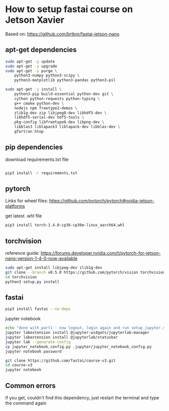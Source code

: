 # How to setup fastai course on Jetson Xavier

Based on: https://github.com/brtknr/fastai-jetson-nano

## apt-get dependencies

```bash
sudo apt-get -y update
sudo apt-get -y upgrade
sudo apt-get -y purge \
	python3-numpy python3-scipy \
	python3-matplotlib python3-pandas python3-pil

sudo apt-get -y install \
	python3-pip build-essential python-dev git \
	cython python-requests python-typing \
	g++ cmake python-dev \
	nodejs npm freetype2-demos \
	zlib1g-dev zip libjpeg8-dev libhdf5-dev \
	libhdf5-serial-dev hdf5-tools \
	pkg-config libfreetype6-dev libpng-dev \
	libblas3 liblapack3 liblapack-dev libblas-dev \
	gfortran htop

```

## pip dependencies

download requirements.txt file

```bash

pip3 install -r requirements.txt

```

## pytorch

Links for wheel files: https://github.com/pytorch/pytorch#nvidia-jetson-platforms

get latest .whl file

```bash
pip3 install torch-1.4.0-cp36-cp36m-linux_aarch64.whl
```

## torchvision

reference guide: https://forums.developer.nvidia.com/t/pytorch-for-jetson-nano-version-1-4-0-now-available

```bash
sudo apt-get install libjpeg-dev zlib1g-dev
git clone --branch v0.5.0 https://github.com/pytorch/vision torchvision
cd torchvision
python3 setup.py install
```

## fastai

```bash
pip3 install fastai --no-deps
```

jupyter notebook

```bash
echo "done with part1 - now logout, login again and run setup_jupyter.sh"
jupyter labextension install @jupyter-widgets/jupyterlab-manager
jupyter labextension install @jupyterlab/statusbar
jupyter lab --generate-config
cp jupyter_notebook_config.py .jupyter/jupyter_notebook_config.py
jupyter notebook password
```

```bash
git clone https://github.com/fastai/course-v3.git
cd course-v3
jupyter notebook
```


## Common errors

if you get, couldn't find this dependency, just restart the terminal and type the command again
